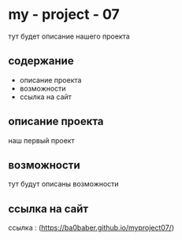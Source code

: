# my - project - 07
тут будет описание нашего проекта

## содержание
- описание проекта
- возможности
- ссылка на сайт

## описание проекта
наш первый проект

## возможности 
тут будут описаны возможности

## ссылка на сайт
ссылка : (https://ba0baber.github.io/myproject07/)

